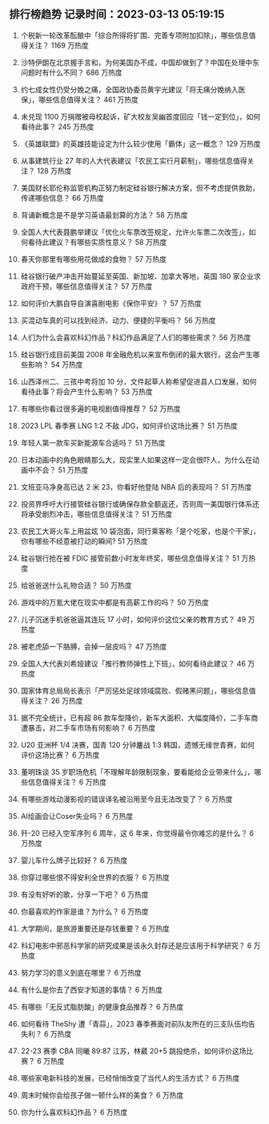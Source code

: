 
## 排行榜趋势 记录时间：2023-03-13 05:19:15
  
  1. 个税新一轮改革酝酿中「综合所得将扩围、完善专项附加扣除」，哪些信息值得关注？ 1169 万热度
    
  2. 沙特伊朗在北京握手言和，为何美国办不成，中国却做到了？中国在处理中东问题时有什么不同？ 686 万热度
    
  3. 约七成女性仍受分娩之痛，全国政协委员黄宇光建议「将无痛分娩纳入医保」，哪些信息值得关注？ 461 万热度
    
  4. 未兑现 1100 万捐赠被母校起诉，矿大校友吴幽首度回应「钱一定到位」，如何看待此事？ 245 万热度
    
  5. 《英雄联盟》的英雄技能设定为什么较少使用「霸体」这一概念？ 129 万热度
    
  6. 从事建筑行业 27 年的人大代表建议「农民工实行月薪制」，哪些信息值得关注？ 128 万热度
    
  7. 美国财长耶伦称监管机构正努力制定硅谷银行解决方案，但不考虑提供救助，传递哪些信息？ 66 万热度
    
  8. 背诵新概念是不是学习英语最划算的方法？ 58 万热度
    
  9. 全国人大代表聂鹏举建议「优化火车票改签规定，允许火车票二次改签」，如何看待此建议？有哪些实质性意义？ 58 万热度
    
  10. 春天你那里有哪些用花做成的食物？ 57 万热度
    
  11. 硅谷银行破产冲击开始蔓延至英国、新加坡、加拿大等地，英国 180 家企业求政府干预，哪些信息值得关注？ 57 万热度
    
  12. 如何评价大鹏自导自演喜剧电影《保你平安》？ 57 万热度
    
  13. 买混动车真的可以找到经济、动力、便捷的平衡吗？ 56 万热度
    
  14. 人们为什么会喜欢科幻作品？科幻作品满足了人们的哪些需求？ 56 万热度
    
  15. 硅谷银行成目前美国 2008 年金融危机以来宣布倒闭的最大银行，这会产生哪些影响？ 54 万热度
    
  16. 山西泽州二、三孩中考将加 10 分，文件起草人称希望促进县人口发展，如何看待此事？将会产生什么影响？ 53 万热度
    
  17. 有哪些你看过很多遍的电视剧值得推荐？ 52 万热度
    
  18. 2023 LPL 春季赛 LNG 1:2 不敌 JDG，如何评价这场比赛？ 51 万热度
    
  19. 年轻人第一款车买新能源车合适吗？ 51 万热度
    
  20. 日本动画中的角色眼睛那么大，现实里人如果这样一定会很吓人，为什么在动画中不会？ 51 万热度
    
  21. 文班亚马净身高已达 2 米 23，你看好他登陆 NBA 后的表现吗？ 51 万热度
    
  22. 投资界呼吁大行接管硅谷银行或确保存款全额返还，否则周一美国银行体系还将承受剧烈冲击，哪些信息值得关注？ 51 万热度
    
  23. 农民工大哥火车上用盆炫 10 袋泡面，同行乘客称「是个吃家，也是个干家」，你有哪些不经意被打动的瞬间? 51 万热度
    
  24. 硅谷银行抢在被 FDIC 接管前数小时发年终奖，哪些信息值得关注？ 51 万热度
    
  25. 给爸爸送什么礼物合适？ 50 万热度
    
  26. 游戏中的万氪大佬在现实中都是有高薪工作的吗？ 50 万热度
    
  27. 儿子沉迷手机爸爸逼其连玩 17 小时，如何评价这位父亲的教育方式？ 49 万热度
    
  28. 被老虎舔一下胳膊，会掉一层皮吗？ 47 万热度
    
  29. 全国人大代表刘希娅建议「推行教师弹性上下班」，如何看待此建议？ 46 万热度
    
  30. 国家体育总局局长表示「严厉惩处足球领域腐败、假赌黑问题」，哪些信息值得关注？ 26 万热度
    
  31. 据不完全统计，已有超 86 款车型降价，新车大面积、大幅度降价，二手车商遭暴击，对二手车市场有何影响？ 6 万热度
    
  32. U20 亚洲杯 1/4 决赛，国青 120 分钟鏖战 1:3 韩国，遗憾无缘世青赛，如何评价这场比赛？ 6 万热度
    
  33. 董明珠谈 35 岁职场危机「不理解年龄限制现象，要看能给企业带来什么」，哪些信息值得关注？ 6 万热度
    
  34. 有哪些游戏动漫影视的错误译名被沿用至今且无法改变了？ 6 万热度
    
  35. AI绘画会让Coser失业吗？ 6 万热度
    
  36. 歼-20 已经入空军序列 6 周年，这 6 年来，你觉得最令你难忘的是什么？ 6 万热度
    
  37. 婴儿车什么牌子比较好？ 6 万热度
    
  38. 你穿过哪些恨不得安利全世界的衣服？ 6 万热度
    
  39. 有没有好听的歌，分享一下吧？ 6 万热度
    
  40. 你最喜欢的作家是谁？为什么？ 6 万热度
    
  41. 大学期间，是旅游重要还是存钱重要？ 6 万热度
    
  42. 科幻电影中邪恶科学家的研究成果是该永久封存还是应该用于科学研究？ 6 万热度
    
  43. 努力学习的意义到底在哪里？ 6 万热度
    
  44. 有什么是你去了西安才知道的事情？ 6 万热度
    
  45. 有哪些「无反式脂肪酸」的健康食品推荐？ 6 万热度
    
  46. 如何看待 TheShy 遭「青蒜」，2023 春季赛面对前队友所在的三支队伍均告失利？ 6 万热度
    
  47. 22-23 赛季 CBA 同曦 89:87 江苏，林葳 20+5 跳投绝杀，如何评价这场比赛？ 6 万热度
    
  48. 哪些家电新科技的发展，已经悄悄改变了当代人的生活方式？ 6 万热度
    
  49. 周末时候你会给孩子做一顿什么样的美食？ 6 万热度
    
  50. 你为什么喜欢科幻作品？ 6 万热度
    